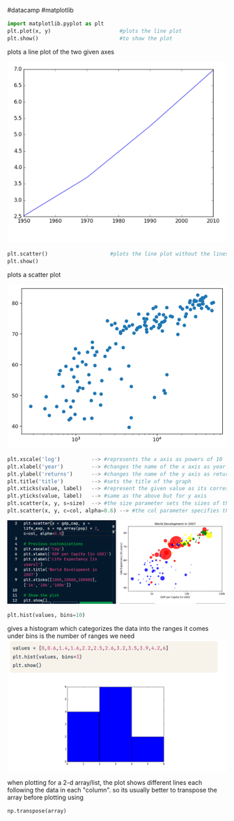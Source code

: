 #datacamp #matplotlib
```python
import matplotlib.pyplot as plt
plt.plot(x, y)                      #plots the line plot
plt.show()                          #to show the plot
```
plots a line plot of the two given axes

![[Pasted image 20231024230414.png]](https://github.com/Golden-Exp/DataCamp/blob/main/Matplotlib/Attachments/Pasted%20image%2020231024230414.png/?raw=true)

```python
plt.scatter()                    #plots the line plot without the lines joining the dots
plt.show()
```
plots a scatter plot

![[Pasted image 20231024230252.png]](https://github.com/Golden-Exp/DataCamp/blob/main/Matplotlib/Attachments/Pasted%20image%2020231024230252.png/?raw=true)


```python
plt.xscale('log')          --> #represents the x axis as powers of 10
plt.xlabel('year')         --> #changes the name of the x axis as year
plt.ylabel('returns')      --> #changes the name of the y axis as returns
plt.title('title')         --> #sets the title of the graph
plt.xticks(value, label)   --> #represent the given value as its corresponding label
plt.yticks(value, label)   --> #same as the above but for y axis
plt.scatter(x, y, s=size)  --> #the size parameter sets the sizes of the bubble(size should be the same length as x and y)
plt.scatter(x, y, c=col, alpha=0.6) --> #the col parameter specifies the color of the bubble and the alpha parameter tells the opacity
```

![[Pasted image 20231024231840.png]](https://github.com/Golden-Exp/DataCamp/blob/main/Matplotlib/Attachments/Pasted%20image%2020231024231840.png/?raw=true)



```python
plt.hist(values, bins=10)
```
gives a histogram which categorizes the data into the ranges it comes under
bins is the number of ranges we need
![[Pasted image 20231024231952.png]](https://github.com/Golden-Exp/DataCamp/blob/main/Matplotlib/Attachments/Pasted%20image%2020231024231952.png/?raw=true)

when plotting for a 2-d array/list, the plot shows different lines each following the data in each "column". so its usually better to transpose the array before plotting using
```python
np.transpose(array)
```
